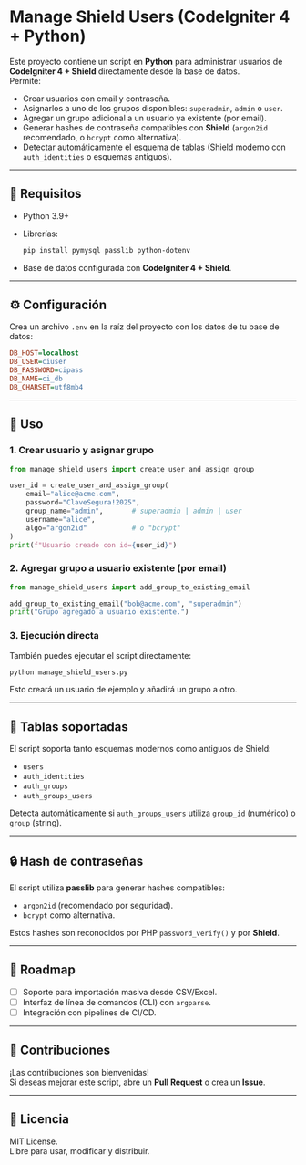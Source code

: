 # Manage Shield Users (CodeIgniter 4 + Python)

Este proyecto contiene un script en **Python** para administrar usuarios de **CodeIgniter 4 + Shield** directamente desde la base de datos.  
Permite:

- Crear usuarios con email y contraseña.
- Asignarlos a uno de los grupos disponibles: `superadmin`, `admin` o `user`.
- Agregar un grupo adicional a un usuario ya existente (por email).
- Generar hashes de contraseña compatibles con **Shield** (`argon2id` recomendado, o `bcrypt` como alternativa).
- Detectar automáticamente el esquema de tablas (Shield moderno con `auth_identities` o esquemas antiguos).

---

## 🚀 Requisitos

- Python 3.9+
- Librerías:
  ```bash
  pip install pymysql passlib python-dotenv
  ```

- Base de datos configurada con **CodeIgniter 4 + Shield**.

---

## ⚙️ Configuración

Crea un archivo `.env` en la raíz del proyecto con los datos de tu base de datos:

```ini
DB_HOST=localhost
DB_USER=ciuser
DB_PASSWORD=cipass
DB_NAME=ci_db
DB_CHARSET=utf8mb4
```

---

## 📌 Uso

### 1. Crear usuario y asignar grupo
```python
from manage_shield_users import create_user_and_assign_group

user_id = create_user_and_assign_group(
    email="alice@acme.com",
    password="ClaveSegura!2025",
    group_name="admin",       # superadmin | admin | user
    username="alice",
    algo="argon2id"           # o "bcrypt"
)
print(f"Usuario creado con id={user_id}")
```

### 2. Agregar grupo a usuario existente (por email)
```python
from manage_shield_users import add_group_to_existing_email

add_group_to_existing_email("bob@acme.com", "superadmin")
print("Grupo agregado a usuario existente.")
```

### 3. Ejecución directa
También puedes ejecutar el script directamente:

```bash
python manage_shield_users.py
```

Esto creará un usuario de ejemplo y añadirá un grupo a otro.

---

## 📂 Tablas soportadas

El script soporta tanto esquemas modernos como antiguos de Shield:

- `users`
- `auth_identities`
- `auth_groups`
- `auth_groups_users`

Detecta automáticamente si `auth_groups_users` utiliza `group_id` (numérico) o `group` (string).

---

## 🔒 Hash de contraseñas

El script utiliza **passlib** para generar hashes compatibles:

- `argon2id` (recomendado por seguridad).
- `bcrypt` como alternativa.

Estos hashes son reconocidos por PHP `password_verify()` y por **Shield**.

---

## 📝 Roadmap

- [ ] Soporte para importación masiva desde CSV/Excel.  
- [ ] Interfaz de línea de comandos (CLI) con `argparse`.  
- [ ] Integración con pipelines de CI/CD.  

---

## 🤝 Contribuciones

¡Las contribuciones son bienvenidas!  
Si deseas mejorar este script, abre un **Pull Request** o crea un **Issue**.

---

## 📜 Licencia

MIT License.  
Libre para usar, modificar y distribuir.
